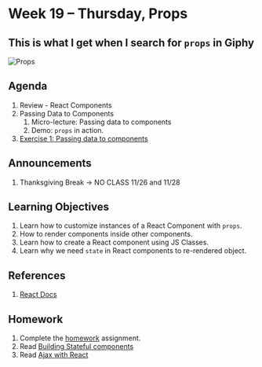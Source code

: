 # Week 19 – Thursday, Props

## This is what I get when I search for `props` in Giphy
![Props](https://media.giphy.com/media/3ofT5J5ESXh8NTDcpG/giphy.gif)

## Agenda
1. Review - React Components
1. Passing Data to Components
    1. Micro-lecture: Passing data to components 
    1. Demo: `props` in action.
1. [Exercise 1: Passing data to components](../class/exercise1/README.md)

## Announcements
1. Thanksgiving Break -> NO CLASS 11/26 and 11/28

## Learning Objectives
1. Learn how to customize instances of a React Component with `props`.
1. How to render components inside other components.
1. Learn how to create a React component using JS Classes.
1. Learn why we need `state` in React components to re-rendered object.

## References
1. [React Docs](https://jestjs.io/docs/en/getting-started)

## Homework
1. Complete the [homework](../homework/README.md) assignment.
1. Read [Building Stateful components](https://learn.digitalcrafts.com/flex/lessons/full-stack-frameworks/stateful-components/)
1. Read [Ajax with React](https://learn.digitalcrafts.com/flex/lessons/full-stack-frameworks/ajax-with-react/)


